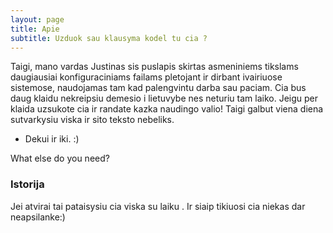 ```yaml
---
layout: page
title: Apie
subtitle: Uzduok sau klausyma kodel tu cia ?
---
```

Taigi, mano vardas Justinas sis puslapis skirtas asmeniniems tikslams daugiausiai konfiguraciniams failams pletojant ir dirbant ivairiuose sistemose, naudojamas tam kad palengvintu darba sau paciam. Cia bus daug klaidu nekreipsiu demesio i lietuvybe nes neturiu tam laiko. Jeigu per klaida uzsukote cia ir randate kazka naudingo  valio! Taigi galbut viena diena sutvarkysiu viska ir sito teksto nebeliks.

- Dekui ir iki. :)

What else do you need?

### Istorija

Jei atvirai tai pataisysiu cia viska su laiku . Ir siaip tikiuosi cia niekas dar neapsilanke:) 
